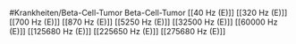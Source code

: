 #Krankheiten/Beta-Cell-Tumor
Beta-Cell-Tumor
[[40 Hz (E)]]
[[320 Hz (E)]]
[[700 Hz (E)]]
[[870 Hz (E)]]
[[5250 Hz (E)]]
[[32500 Hz (E)]]
[[60000 Hz (E)]]
[[125680 Hz (E)]]
[[225650 Hz (E)]]
[[275680 Hz (E)]]